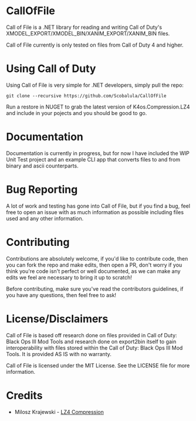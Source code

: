 # CallOfFile

Call of File is a .NET library for reading and writing Call of Duty's XMODEL_EXPORT/XMODEL_BIN/XANIM_EXPORT/XANIM_BIN files.

Call of File currently is only tested on files from Call of Duty 4 and higher.

# Using Call of Duty

Using Call of File is very simple for .NET developers, simply pull the repo:

`git clone --recursive https://github.com/Scobalula/CallOfFile`

Run a restore in NUGET to grab the latest version of K4os.Compression.LZ4 and include in your pojects and you should be good to go.

# Documentation

Documentation is currently in progress, but for now I have included the WIP Unit Test project and an example CLI app that converts files to and from binary and ascii counterparts.

# Bug Reporting

A lot of work and testing has gone into Call of File, but if you find a bug, feel free to open an issue with as much information as possible including files used and any other information.

# Contributing

Contributions are absolutely welcome, if you'd like to contribute code, then you can fork the repo and make edits, then open a PR, don't worry if you think you're code isn't perfect or well documented, as we can make any edits we feel are necessary to bring it up to scratch!

Before contributing, make sure you've read the contributors guidelines, if you have any questions, then feel free to ask!

# License/Disclaimers

Call of File is based off research done on files provided in Call of Duty: Black Ops III Mod Tools and research done on export2bin itself to gain interoperability with files stored within the Call of Duty: Black Ops III Mod Tools. It is provided AS IS with no warranty.

Call of File is licensed under the MIT License. See the LICENSE file for more information.

# Credits

* Milosz Krajewski - [LZ4 Compression](https://github.com/MiloszKrajewski/K4os.Compression.LZ4)